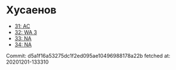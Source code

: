 # Хусаенов
- [31: AC](31.md)
- [32: WA 3](32.md)
- [33: NA](33.md)
- [34: NA](34.md)

Commit: d5a1f16a53275dc1f2ed095ae10496988178a22b
 fetched at: 20201201-133310

